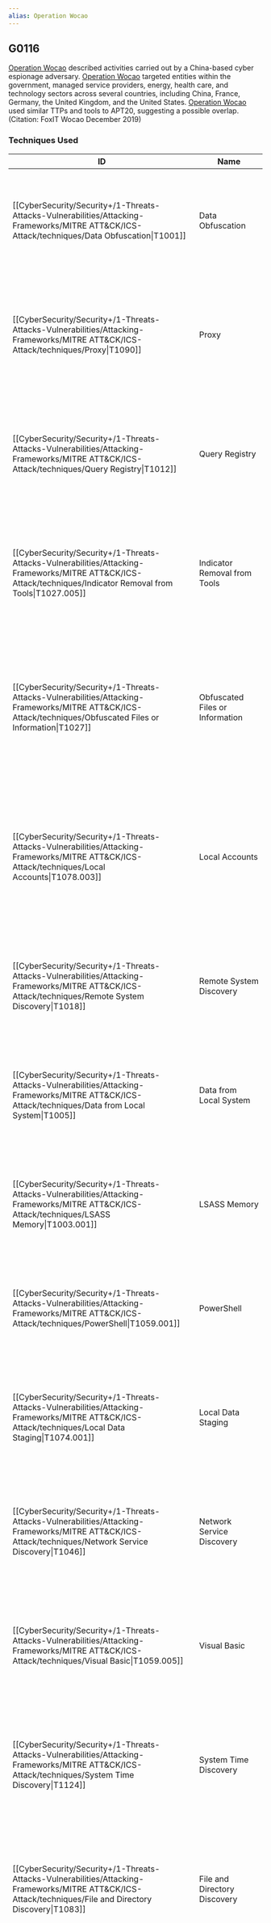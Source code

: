```yaml
---
alias: Operation Wocao
---
```


## G0116

[Operation Wocao](https://attack.mitre.org/groups/G0116) described activities carried out by a China-based cyber espionage adversary. [Operation Wocao](https://attack.mitre.org/groups/G0116) targeted entities within the government, managed service providers, energy, health care, and technology sectors across several countries, including China, France, Germany, the United Kingdom, and the United States. [Operation Wocao](https://attack.mitre.org/groups/G0116) used similar TTPs and tools to APT20, suggesting a possible overlap.(Citation: FoxIT Wocao December 2019)


### Techniques Used

| ID | Name | Use |
| --- | --- | --- |
| [[CyberSecurity/Security+/1-Threats-Attacks-Vulnerabilities/Attacking-Frameworks/MITRE ATT&CK/ICS-Attack/techniques/Data Obfuscation\|T1001]] | Data Obfuscation | [Operation Wocao](https://attack.mitre.org/groups/G0116) has encrypted IP addresses used for "Agent" proxy hops with RC4.(Citation: FoxIT Wocao December 2019) |
| [[CyberSecurity/Security+/1-Threats-Attacks-Vulnerabilities/Attacking-Frameworks/MITRE ATT&CK/ICS-Attack/techniques/Proxy\|T1090]] | Proxy | [Operation Wocao](https://attack.mitre.org/groups/G0116) has used a custom proxy tool called "Agent" which has support for multiple hops.(Citation: FoxIT Wocao December 2019) |
| [[CyberSecurity/Security+/1-Threats-Attacks-Vulnerabilities/Attacking-Frameworks/MITRE ATT&CK/ICS-Attack/techniques/Query Registry\|T1012]] | Query Registry | [Operation Wocao](https://attack.mitre.org/groups/G0116) has queried the registry to detect recent PuTTY sessions.(Citation: FoxIT Wocao December 2019) |
| [[CyberSecurity/Security+/1-Threats-Attacks-Vulnerabilities/Attacking-Frameworks/MITRE ATT&CK/ICS-Attack/techniques/Indicator Removal from Tools\|T1027.005]] | Indicator Removal from Tools | [Operation Wocao](https://attack.mitre.org/groups/G0116) has edited variable names within the Impacket suite to avoid automated detection.(Citation: FoxIT Wocao December 2019) |
| [[CyberSecurity/Security+/1-Threats-Attacks-Vulnerabilities/Attacking-Frameworks/MITRE ATT&CK/ICS-Attack/techniques/Obfuscated Files or Information\|T1027]] | Obfuscated Files or Information | [Operation Wocao](https://attack.mitre.org/groups/G0116) has executed PowerShell commands which were encoded or compressed using Base64, zlib, and XOR.(Citation: FoxIT Wocao December 2019) |
| [[CyberSecurity/Security+/1-Threats-Attacks-Vulnerabilities/Attacking-Frameworks/MITRE ATT&CK/ICS-Attack/techniques/Local Accounts\|T1078.003]] | Local Accounts | [Operation Wocao](https://attack.mitre.org/groups/G0116) has used local account credentials found during the intrusion for lateral movement and privilege escalation.(Citation: FoxIT Wocao December 2019) |
| [[CyberSecurity/Security+/1-Threats-Attacks-Vulnerabilities/Attacking-Frameworks/MITRE ATT&CK/ICS-Attack/techniques/Remote System Discovery\|T1018]] | Remote System Discovery | [Operation Wocao](https://attack.mitre.org/groups/G0116) can use the <code>ping</code> command to discover remote systems.(Citation: FoxIT Wocao December 2019) |
| [[CyberSecurity/Security+/1-Threats-Attacks-Vulnerabilities/Attacking-Frameworks/MITRE ATT&CK/ICS-Attack/techniques/Data from Local System\|T1005]] | Data from Local System | [Operation Wocao](https://attack.mitre.org/groups/G0116) has exfiltrated files and directories of interest from the targeted system.(Citation: FoxIT Wocao December 2019) |
| [[CyberSecurity/Security+/1-Threats-Attacks-Vulnerabilities/Attacking-Frameworks/MITRE ATT&CK/ICS-Attack/techniques/LSASS Memory\|T1003.001]] | LSASS Memory | [Operation Wocao](https://attack.mitre.org/groups/G0116) has used ProcDump to dump credentials from memory.(Citation: FoxIT Wocao December 2019) |
| [[CyberSecurity/Security+/1-Threats-Attacks-Vulnerabilities/Attacking-Frameworks/MITRE ATT&CK/ICS-Attack/techniques/PowerShell\|T1059.001]] | PowerShell | [Operation Wocao](https://attack.mitre.org/groups/G0116) has used PowerShell on compromised systems.(Citation: FoxIT Wocao December 2019) |
| [[CyberSecurity/Security+/1-Threats-Attacks-Vulnerabilities/Attacking-Frameworks/MITRE ATT&CK/ICS-Attack/techniques/Local Data Staging\|T1074.001]] | Local Data Staging | [Operation Wocao](https://attack.mitre.org/groups/G0116) has staged archived files in a temporary directory prior to exfiltration.(Citation: FoxIT Wocao December 2019)	 |
| [[CyberSecurity/Security+/1-Threats-Attacks-Vulnerabilities/Attacking-Frameworks/MITRE ATT&CK/ICS-Attack/techniques/Network Service Discovery\|T1046]] | Network Service Discovery | [Operation Wocao](https://attack.mitre.org/groups/G0116) has scanned for open ports and used nbtscan to find NETBIOS nameservers.(Citation: FoxIT Wocao December 2019) |
| [[CyberSecurity/Security+/1-Threats-Attacks-Vulnerabilities/Attacking-Frameworks/MITRE ATT&CK/ICS-Attack/techniques/Visual Basic\|T1059.005]] | Visual Basic | [Operation Wocao](https://attack.mitre.org/groups/G0116) has used a VBScript to conduct reconnaissance on targeted systems.(Citation: FoxIT Wocao December 2019) |
| [[CyberSecurity/Security+/1-Threats-Attacks-Vulnerabilities/Attacking-Frameworks/MITRE ATT&CK/ICS-Attack/techniques/System Time Discovery\|T1124]] | System Time Discovery | [Operation Wocao](https://attack.mitre.org/groups/G0116) has used the <code>time</code> command to retrieve the current time of a compromised system.(Citation: FoxIT Wocao December 2019) |
| [[CyberSecurity/Security+/1-Threats-Attacks-Vulnerabilities/Attacking-Frameworks/MITRE ATT&CK/ICS-Attack/techniques/File and Directory Discovery\|T1083]] | File and Directory Discovery | [Operation Wocao](https://attack.mitre.org/groups/G0116) has gathered a recursive directory listing to find files and directories of interest.(Citation: FoxIT Wocao December 2019) |
| [[CyberSecurity/Security+/1-Threats-Attacks-Vulnerabilities/Attacking-Frameworks/MITRE ATT&CK/ICS-Attack/techniques/Local Groups\|T1069.001]] | Local Groups | [Operation Wocao](https://attack.mitre.org/groups/G0116) has used the command <code>net localgroup administrators</code> to list all administrators part of a local group.(Citation: FoxIT Wocao December 2019) |
| [[CyberSecurity/Security+/1-Threats-Attacks-Vulnerabilities/Attacking-Frameworks/MITRE ATT&CK/ICS-Attack/techniques/Process Discovery\|T1057]] | Process Discovery | [Operation Wocao](https://attack.mitre.org/groups/G0116) has collected a list of running processes on the infected system.(Citation: FoxIT Wocao December 2019) |
| [[CyberSecurity/Security+/1-Threats-Attacks-Vulnerabilities/Attacking-Frameworks/MITRE ATT&CK/ICS-Attack/techniques/Disable or Modify System Firewall\|T1562.004]] | Disable or Modify System Firewall | [Operation Wocao](https://attack.mitre.org/groups/G0116) has used PowerShell to add and delete rules in the Windows firewall.(Citation: FoxIT Wocao December 2019) |
| [[CyberSecurity/Security+/1-Threats-Attacks-Vulnerabilities/Attacking-Frameworks/MITRE ATT&CK/ICS-Attack/techniques/Kerberoasting\|T1558.003]] | Kerberoasting | [Operation Wocao](https://attack.mitre.org/groups/G0116) has used PowerSploit's Invoke-Kerberoast module to request encrypted service tickets and bruteforce the passwords of Windows service accounts offline.(Citation: FoxIT Wocao December 2019) |
| [[CyberSecurity/Security+/1-Threats-Attacks-Vulnerabilities/Attacking-Frameworks/MITRE ATT&CK/ICS-Attack/techniques/SMB／Windows Admin Shares\|T1021.002]] | SMB／Windows Admin Shares | [Operation Wocao](https://attack.mitre.org/groups/G0116) has used Impacket's smbexec.py as well as accessing the C$ and IPC$ shares to move laterally.(Citation: FoxIT Wocao December 2019) |
| [[CyberSecurity/Security+/1-Threats-Attacks-Vulnerabilities/Attacking-Frameworks/MITRE ATT&CK/ICS-Attack/techniques/Ingress Tool Transfer\|T1105]] | Ingress Tool Transfer | [Operation Wocao](https://attack.mitre.org/groups/G0116) can download additional files to the infected system.(Citation: FoxIT Wocao December 2019) |
| [[CyberSecurity/Security+/1-Threats-Attacks-Vulnerabilities/Attacking-Frameworks/MITRE ATT&CK/ICS-Attack/techniques/Non-Application Layer Protocol\|T1095]] | Non-Application Layer Protocol | [Operation Wocao](https://attack.mitre.org/groups/G0116) has used a custom protocol for command and control.(Citation: FoxIT Wocao December 2019) |
| [[CyberSecurity/Security+/1-Threats-Attacks-Vulnerabilities/Attacking-Frameworks/MITRE ATT&CK/ICS-Attack/techniques/Multi-Factor Authentication Interception\|T1111]] | Multi-Factor Authentication Interception | [Operation Wocao](https://attack.mitre.org/groups/G0116) has used a custom collection method to intercept two-factor authentication soft tokens.(Citation: FoxIT Wocao December 2019) |
| [[CyberSecurity/Security+/1-Threats-Attacks-Vulnerabilities/Attacking-Frameworks/MITRE ATT&CK/ICS-Attack/techniques/System Service Discovery\|T1007]] | System Service Discovery | [Operation Wocao](https://attack.mitre.org/groups/G0116) has used the <code>tasklist</code> command to search for one of its backdoors.(Citation: FoxIT Wocao December 2019) |
| [[CyberSecurity/Security+/1-Threats-Attacks-Vulnerabilities/Attacking-Frameworks/MITRE ATT&CK/ICS-Attack/techniques/Exploit Public-Facing Application\|T1190]] | Exploit Public-Facing Application | [Operation Wocao](https://attack.mitre.org/groups/G0116) has gained initial access via vulnerable webservers.(Citation: FoxIT Wocao December 2019) |
| [[CyberSecurity/Security+/1-Threats-Attacks-Vulnerabilities/Attacking-Frameworks/MITRE ATT&CK/ICS-Attack/techniques/System Information Discovery\|T1082]] | System Information Discovery | [Operation Wocao](https://attack.mitre.org/groups/G0116) has discovered the local disks attached to the system and their hardware information including manufacturer and model, as well as the OS versions of systems connected to a targeted network.(Citation: FoxIT Wocao December 2019) |
| [[CyberSecurity/Security+/1-Threats-Attacks-Vulnerabilities/Attacking-Frameworks/MITRE ATT&CK/ICS-Attack/techniques/System Network Connections Discovery\|T1049]] | System Network Connections Discovery | [Operation Wocao](https://attack.mitre.org/groups/G0116) has collected a list of open connections on the infected system using netstat and checks whether it has an internet connection.(Citation: FoxIT Wocao December 2019) |
| [[CyberSecurity/Security+/1-Threats-Attacks-Vulnerabilities/Attacking-Frameworks/MITRE ATT&CK/ICS-Attack/techniques/Multi-hop Proxy\|T1090.003]] | Multi-hop Proxy | [Operation Wocao](https://attack.mitre.org/groups/G0116) has executed commands through the installed web shell via Tor exit nodes.(Citation: FoxIT Wocao December 2019) |
| [[CyberSecurity/Security+/1-Threats-Attacks-Vulnerabilities/Attacking-Frameworks/MITRE ATT&CK/ICS-Attack/techniques/Modify Registry\|T1112]] | Modify Registry | [Operation Wocao](https://attack.mitre.org/groups/G0116) has enabled Wdigest by changing the registry value from 0 to 1.(Citation: FoxIT Wocao December 2019) |
| [[CyberSecurity/Security+/1-Threats-Attacks-Vulnerabilities/Attacking-Frameworks/MITRE ATT&CK/ICS-Attack/techniques/File Deletion\|T1070.004]] | File Deletion | [Operation Wocao](https://attack.mitre.org/groups/G0116) has deleted logs and executable files used during an intrusion.(Citation: FoxIT Wocao December 2019) |
| [[CyberSecurity/Security+/1-Threats-Attacks-Vulnerabilities/Attacking-Frameworks/MITRE ATT&CK/ICS-Attack/techniques/Private Keys\|T1552.004]] | Private Keys | [Operation Wocao](https://attack.mitre.org/groups/G0116) has used Mimikatz to dump certificates and private keys from the Windows certificate store.(Citation: FoxIT Wocao December 2019) |
| [[CyberSecurity/Security+/1-Threats-Attacks-Vulnerabilities/Attacking-Frameworks/MITRE ATT&CK/ICS-Attack/techniques/Lateral Tool Transfer\|T1570]] | Lateral Tool Transfer | [Operation Wocao](https://attack.mitre.org/groups/G0116) has used SMB to copy files to and from target systems.(Citation: FoxIT Wocao December 2019) |
| [[CyberSecurity/Security+/1-Threats-Attacks-Vulnerabilities/Attacking-Frameworks/MITRE ATT&CK/ICS-Attack/techniques/Windows Management Instrumentation\|T1047]] | Windows Management Instrumentation | [Operation Wocao](https://attack.mitre.org/groups/G0116) has used WMI to execute commands.(Citation: FoxIT Wocao December 2019) |
| [[CyberSecurity/Security+/1-Threats-Attacks-Vulnerabilities/Attacking-Frameworks/MITRE ATT&CK/ICS-Attack/techniques/Process Injection\|T1055]] | Process Injection | [Operation Wocao](https://attack.mitre.org/groups/G0116) has injected code into a selected process, which in turn launches a command as a child process of the original.(Citation: FoxIT Wocao December 2019) |
| [[CyberSecurity/Security+/1-Threats-Attacks-Vulnerabilities/Attacking-Frameworks/MITRE ATT&CK/ICS-Attack/techniques/Keylogging\|T1056.001]] | Keylogging | [Operation Wocao](https://attack.mitre.org/groups/G0116) has obtained the password for the victim's password manager via a custom keylogger.(Citation: FoxIT Wocao December 2019) |
| [[CyberSecurity/Security+/1-Threats-Attacks-Vulnerabilities/Attacking-Frameworks/MITRE ATT&CK/ICS-Attack/techniques/Domain Accounts\|T1078.002]] | Domain Accounts | [Operation Wocao](https://attack.mitre.org/groups/G0116) has used domain credentials, including domain admin, for lateral movement and privilege escalation.(Citation: FoxIT Wocao December 2019) |
| [[CyberSecurity/Security+/1-Threats-Attacks-Vulnerabilities/Attacking-Frameworks/MITRE ATT&CK/ICS-Attack/techniques/System Network Configuration Discovery\|T1016]] | System Network Configuration Discovery | [Operation Wocao](https://attack.mitre.org/groups/G0116) has discovered the local network configuration with ipconfig.(Citation: FoxIT Wocao December 2019) |
| [[CyberSecurity/Security+/1-Threats-Attacks-Vulnerabilities/Attacking-Frameworks/MITRE ATT&CK/ICS-Attack/techniques/Web Shell\|T1505.003]] | Web Shell | [Operation Wocao](https://attack.mitre.org/groups/G0116) has used their own web shells, as well as those previously placed on target systems by other threat actors, for reconnaissance and lateral movement.(Citation: FoxIT Wocao December 2019) |
| [[CyberSecurity/Security+/1-Threats-Attacks-Vulnerabilities/Attacking-Frameworks/MITRE ATT&CK/ICS-Attack/techniques/Peripheral Device Discovery\|T1120]] | Peripheral Device Discovery | [Operation Wocao](https://attack.mitre.org/groups/G0116) has discovered removable disks attached to a system.(Citation: FoxIT Wocao December 2019) |
| [[CyberSecurity/Security+/1-Threats-Attacks-Vulnerabilities/Attacking-Frameworks/MITRE ATT&CK/ICS-Attack/techniques/Internal Proxy\|T1090.001]] | Internal Proxy | [Operation Wocao](https://attack.mitre.org/groups/G0116) can proxy traffic through multiple infected systems.(Citation: FoxIT Wocao December 2019) |
| [[CyberSecurity/Security+/1-Threats-Attacks-Vulnerabilities/Attacking-Frameworks/MITRE ATT&CK/ICS-Attack/techniques/Software Discovery\|T1518]] | Software Discovery | [Operation Wocao](https://attack.mitre.org/groups/G0116) has collected a list of installed software on the infected system.(Citation: FoxIT Wocao December 2019) |
| [[CyberSecurity/Security+/1-Threats-Attacks-Vulnerabilities/Attacking-Frameworks/MITRE ATT&CK/ICS-Attack/techniques/Valid Accounts\|T1078]] | Valid Accounts | [Operation Wocao](https://attack.mitre.org/groups/G0116) has used valid VPN credentials to gain initial access.(Citation: FoxIT Wocao December 2019) |
| [[CyberSecurity/Security+/1-Threats-Attacks-Vulnerabilities/Attacking-Frameworks/MITRE ATT&CK/ICS-Attack/techniques/Automated Collection\|T1119]] | Automated Collection | [Operation Wocao](https://attack.mitre.org/groups/G0116) has used a script to collect information about the infected system.(Citation: FoxIT Wocao December 2019) |
| [[CyberSecurity/Security+/1-Threats-Attacks-Vulnerabilities/Attacking-Frameworks/MITRE ATT&CK/ICS-Attack/techniques/Domain Account\|T1087.002]] | Domain Account | [Operation Wocao](https://attack.mitre.org/groups/G0116) has used the <code>net</code> command to retrieve information about domain accounts.(Citation: FoxIT Wocao December 2019)	  |
| [[CyberSecurity/Security+/1-Threats-Attacks-Vulnerabilities/Attacking-Frameworks/MITRE ATT&CK/ICS-Attack/techniques/Scheduled Task\|T1053.005]] | Scheduled Task | [Operation Wocao](https://attack.mitre.org/groups/G0116) has used scheduled tasks to execute malicious PowerShell code on remote systems.(Citation: FoxIT Wocao December 2019) |
| [[CyberSecurity/Security+/1-Threats-Attacks-Vulnerabilities/Attacking-Frameworks/MITRE ATT&CK/ICS-Attack/techniques/Native API\|T1106]] | Native API | [Operation Wocao](https://attack.mitre.org/groups/G0116) has used the CreateProcessA and ShellExecute API function to launch commands after being injected into a selected process.(Citation: FoxIT Wocao December 2019) |
| [[CyberSecurity/Security+/1-Threats-Attacks-Vulnerabilities/Attacking-Frameworks/MITRE ATT&CK/ICS-Attack/techniques/Archive via Utility\|T1560.001]] | Archive via Utility | [Operation Wocao](https://attack.mitre.org/groups/G0116) has archived collected files with WinRAR, prior to exfiltration.(Citation: FoxIT Wocao December 2019) |
| [[CyberSecurity/Security+/1-Threats-Attacks-Vulnerabilities/Attacking-Frameworks/MITRE ATT&CK/ICS-Attack/techniques/Security Software Discovery\|T1518.001]] | Security Software Discovery | [Operation Wocao](https://attack.mitre.org/groups/G0116) has used scripts to detect security software.(Citation: FoxIT Wocao December 2019) |
| [[CyberSecurity/Security+/1-Threats-Attacks-Vulnerabilities/Attacking-Frameworks/MITRE ATT&CK/ICS-Attack/techniques/Network Share Discovery\|T1135]] | Network Share Discovery | [Operation Wocao](https://attack.mitre.org/groups/G0116) has discovered network disks mounted to the system using netstat.(Citation: FoxIT Wocao December 2019) |
| [[CyberSecurity/Security+/1-Threats-Attacks-Vulnerabilities/Attacking-Frameworks/MITRE ATT&CK/ICS-Attack/techniques/Password Managers\|T1555.005]] | Password Managers | [Operation Wocao](https://attack.mitre.org/groups/G0116) has accessed and collected credentials from password managers.(Citation: FoxIT Wocao December 2019) |
| [[CyberSecurity/Security+/1-Threats-Attacks-Vulnerabilities/Attacking-Frameworks/MITRE ATT&CK/ICS-Attack/techniques/Exfiltration Over C2 Channel\|T1041]] | Exfiltration Over C2 Channel | [Operation Wocao](https://attack.mitre.org/groups/G0116) has used the Xserver backdoor to exfiltrate data.(Citation: FoxIT Wocao December 2019) |
| [[CyberSecurity/Security+/1-Threats-Attacks-Vulnerabilities/Attacking-Frameworks/MITRE ATT&CK/ICS-Attack/techniques/External Remote Services\|T1133]] | External Remote Services | [Operation Wocao](https://attack.mitre.org/groups/G0116) has used stolen credentials to connect to the victim's network via VPN.(Citation: FoxIT Wocao December 2019) |
| [[CyberSecurity/Security+/1-Threats-Attacks-Vulnerabilities/Attacking-Frameworks/MITRE ATT&CK/ICS-Attack/techniques/Python\|T1059.006]] | Python | [Operation Wocao](https://attack.mitre.org/groups/G0116)'s backdoors have been written in Python and compiled with py2exe.(Citation: FoxIT Wocao December 2019) |
| [[CyberSecurity/Security+/1-Threats-Attacks-Vulnerabilities/Attacking-Frameworks/MITRE ATT&CK/ICS-Attack/techniques/Clear Windows Event Logs\|T1070.001]] | Clear Windows Event Logs | [Operation Wocao](https://attack.mitre.org/groups/G0116) has deleted Windows Event Logs to hinder forensic investigation.(Citation: FoxIT Wocao December 2019) |
| [[CyberSecurity/Security+/1-Threats-Attacks-Vulnerabilities/Attacking-Frameworks/MITRE ATT&CK/ICS-Attack/techniques/Service Execution\|T1569.002]] | Service Execution | [Operation Wocao](https://attack.mitre.org/groups/G0116) has created services on remote systems for execution purposes.(Citation: FoxIT Wocao December 2019) |
| [[CyberSecurity/Security+/1-Threats-Attacks-Vulnerabilities/Attacking-Frameworks/MITRE ATT&CK/ICS-Attack/techniques/Windows Command Shell\|T1059.003]] | Windows Command Shell | [Operation Wocao](https://attack.mitre.org/groups/G0116) has spawned a new <code>cmd.exe</code> process to execute commands.(Citation: FoxIT Wocao December 2019)	  |
| [[CyberSecurity/Security+/1-Threats-Attacks-Vulnerabilities/Attacking-Frameworks/MITRE ATT&CK/ICS-Attack/techniques/Asymmetric Cryptography\|T1573.002]] | Asymmetric Cryptography | [Operation Wocao](https://attack.mitre.org/groups/G0116)'s proxy implementation "Agent" can upgrade the socket in use to a TLS socket.(Citation: FoxIT Wocao December 2019) |
| [[CyberSecurity/Security+/1-Threats-Attacks-Vulnerabilities/Attacking-Frameworks/MITRE ATT&CK/ICS-Attack/techniques/Clipboard Data\|T1115]] | Clipboard Data | [Operation Wocao](https://attack.mitre.org/groups/G0116) has collected clipboard data in plaintext.(Citation: FoxIT Wocao December 2019) |
| [[CyberSecurity/Security+/1-Threats-Attacks-Vulnerabilities/Attacking-Frameworks/MITRE ATT&CK/ICS-Attack/techniques/System Owner／User Discovery\|T1033]] | System Owner／User Discovery | [Operation Wocao](https://attack.mitre.org/groups/G0116) has enumerated sessions and users on a remote host, and identified privileged users logged into a targeted system.(Citation: FoxIT Wocao December 2019) |
| [[CyberSecurity/Security+/1-Threats-Attacks-Vulnerabilities/Attacking-Frameworks/MITRE ATT&CK/ICS-Attack/techniques/DCSync\|T1003.006]] | DCSync | [Operation Wocao](https://attack.mitre.org/groups/G0116) has used Mimikatz's DCSync to dump credentials from the memory of the targeted system.(Citation: FoxIT Wocao December 2019)	 |
